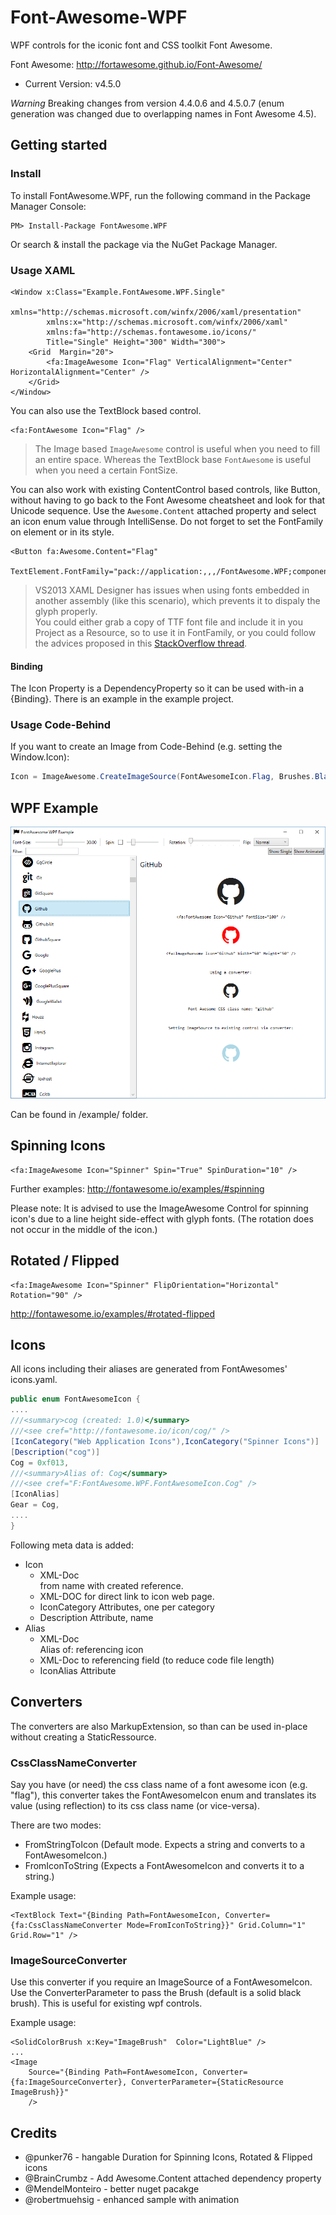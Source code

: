 # Font-Awesome-WPF

WPF controls for the iconic font and CSS toolkit Font Awesome.

Font Awesome: http://fortawesome.github.io/Font-Awesome/
- Current Version: v4.5.0

*Warning* Breaking changes from version 4.4.0.6 and 4.5.0.7 (enum generation was changed due to overlapping names in Font Awesome 4.5).

## Getting started

### Install

To install FontAwesome.WPF, run the following command in the Package Manager Console:
```
PM> Install-Package FontAwesome.WPF
```

Or search & install the package via the NuGet Package Manager.


### Usage XAML

```
<Window x:Class="Example.FontAwesome.WPF.Single"
        xmlns="http://schemas.microsoft.com/winfx/2006/xaml/presentation"
        xmlns:x="http://schemas.microsoft.com/winfx/2006/xaml"
        xmlns:fa="http://schemas.fontawesome.io/icons/"
        Title="Single" Height="300" Width="300">
    <Grid  Margin="20">
        <fa:ImageAwesome Icon="Flag" VerticalAlignment="Center" HorizontalAlignment="Center" />
    </Grid>
</Window>
```

You can also use the TextBlock based control.
```
<fa:FontAwesome Icon="Flag" />
```

> The Image based `ImageAwesome` control is useful when you need to fill an entire space. Whereas the TextBlock base `FontAwesome` is useful when you need a certain FontSize. 

You can also work with existing ContentControl based controls, like Button, without having to go back to the Font Awesome cheatsheet and look for that Unicode sequence. Use the `Awesome.Content` attached property and select an icon enum value through IntelliSense. Do not forget to set the FontFamily on element or in its style.  

```xaml
<Button fa:Awesome.Content="Flag" 
        TextElement.FontFamily="pack://application:,,,/FontAwesome.WPF;component/#FontAwesome"/>
```

> VS2013 XAML Designer has issues when using fonts embedded in another assembly (like this scenario), which prevents it to dispaly the glyph properly.  
You could either grab a copy of TTF font file and include it in you Project as a Resource, so to use it in FontFamily, or you could follow the advices proposed in this [StackOverflow thread](http://stackoverflow.com/questions/29615572/visual-studio-designer-isnt-displaying-embedded-font/29636373#29636373). 

#### Binding

The Icon Property is a DependencyProperty so it can be used with-in a {Binding}. There is an example in the example project.


### Usage Code-Behind

If you want to create an Image from Code-Behind (e.g. setting the Window.Icon):

```C#
Icon = ImageAwesome.CreateImageSource(FontAwesomeIcon.Flag, Brushes.Black);
```

## WPF Example

![alt text](/doc/screen-example.png "Example")

Can be found in /example/ folder.

## Spinning Icons
```
<fa:ImageAwesome Icon="Spinner" Spin="True" SpinDuration="10" />
```
Further examples: http://fontawesome.io/examples/#spinning

Please note: It is advised to use the ImageAwesome Control for spinning icon's due to a line height side-effect with glyph fonts. (The rotation does not occur in the middle of the icon.)

## Rotated / Flipped
```
<fa:ImageAwesome Icon="Spinner" FlipOrientation="Horizontal" Rotation="90" />
```
http://fontawesome.io/examples/#rotated-flipped

## Icons

All icons including their aliases are generated from FontAwesomes' icons.yaml. 

```C#
public enum FontAwesomeIcon {
....
///<summary>cog (created: 1.0)</summary>
///<see cref="http://fontawesome.io/icon/cog/" />
[IconCategory("Web Application Icons"),IconCategory("Spinner Icons")]
[Description("cog")]
Cog = 0xf013,
///<summary>Alias of: Cog</summary>
///<see cref="F:FontAwesome.WPF.FontAwesomeIcon.Cog" />
[IconAlias]
Gear = Cog,
....
}
```

Following meta data is added:
* Icon
	* XML-Doc <summary> from name with created reference.
	* XML-DOC <see /> for direct link to icon web page.
	* IconCategory Attributes, one per category
	* Description Attribute, name
* Alias
	* XML-Doc <summary> Alias of: referencing icon
	* XML-Doc <see /> to referencing field (to reduce code file length)
	* IconAlias Attribute
	
## Converters

The converters are also MarkupExtension, so than can be used in-place without creating a StaticRessource.

### CssClassNameConverter

Say you have (or need) the css class name of a font awesome icon (e.g. "flag"), this converter takes the FontAwesomeIcon enum and translates its value (using reflection) to its css class name (or vice-versa).

There are two modes:
* FromStringToIcon (Default mode. Expects a string and converts to a FontAwesomeIcon.)
* FromIconToString (Expects a FontAwesomeIcon and converts it to a string.)

Example usage:
```
<TextBlock Text="{Binding Path=FontAwesomeIcon, Converter={fa:CssClassNameConverter Mode=FromIconToString}}" Grid.Column="1" Grid.Row="1" />
```

### ImageSourceConverter

Use this converter if you require an ImageSource of a FontAwesomeIcon. Use the ConverterParameter to pass the Brush (default is a solid black brush). This is useful for existing wpf controls.

Example usage:
```
<SolidColorBrush x:Key="ImageBrush"  Color="LightBlue" />
...
<Image 
    Source="{Binding Path=FontAwesomeIcon, Converter={fa:ImageSourceConverter}, ConverterParameter={StaticResource ImageBrush}}"
    />
```	


## Credits
* @punker76 - hangable Duration for Spinning Icons, Rotated & Flipped icons
* @BrainCrumbz - Add Awesome.Content attached dependency property
* @MendelMonteiro - better nuget pacakge
* @robertmuehsig - enhanced sample with animation